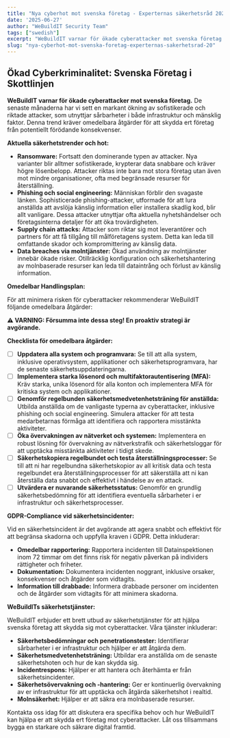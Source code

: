 ```yaml
---
title: "Nya cyberhot mot svenska företag - Experternas säkerhetsråd 2025"
date: '2025-06-27'
author: "WeBuildIT Security Team"
tags: ["swedish"]
excerpt: "WeBuildIT varnar för ökade cyberattacker mot svenska företag. De senaste månaderna har vi sett en markant ökning av ..."
slug: "nya-cyberhot-mot-svenska-foretag-experternas-sakerhetsrad-20"
---
```

## Ökad Cyberkriminalitet: Svenska Företag i Skottlinjen

**WeBuildIT varnar för ökade cyberattacker mot svenska företag.** De senaste månaderna har vi sett en markant ökning av sofistikerade och riktade attacker, som utnyttjar sårbarheter i både infrastruktur och mänsklig faktor.  Denna trend kräver omedelbara åtgärder för att skydda ert företag från potentiellt förödande konsekvenser.

**Aktuella säkerhetstrender och hot:**

* **Ransomware:** Fortsatt den dominerande typen av attacker.  Nya varianter blir alltmer sofistikerade, krypterar data snabbare och kräver högre lösenbelopp.  Attacker riktas inte bara mot stora företag utan även mot mindre organisationer, ofta med begränsade resurser för återställning.
* **Phishing och social engineering:**  Människan förblir den svagaste länken.  Sophisticerade phishing-attacker, utformade för att lura anställda att avslöja känslig information eller installera skadlig kod, blir allt vanligare.  Dessa attacker utnyttjar ofta aktuella nyhetshändelser och företagsinterna detaljer för att öka trovärdigheten.
* **Supply chain attacks:** Attacker som riktar sig mot leverantörer och partners för att få tillgång till målföretagens system.  Detta kan leda till omfattande skador och kompromittering av känslig data.
* **Data breaches via molntjänster:**  Ökad användning av molntjänster innebär ökade risker.  Otillräcklig konfiguration och säkerhetshantering av molnbaserade resurser kan leda till dataintrång och förlust av känslig information.


**Omedelbar Handlingsplan:**

För att minimera risken för cyberattacker rekommenderar WeBuildIT följande omedelbara åtgärder:

**⚠ VARNING:  Försumma inte dessa steg!  En proaktiv strategi är avgörande.**

**Checklista för omedelbara åtgärder:**

* [ ] **Uppdatera alla system och programvara:** Se till att alla system, inklusive operativsystem, applikationer och säkerhetsprogramvara, har de senaste säkerhetsuppdateringarna.
* [ ] **Implementera starka lösenord och multifaktorautentisering (MFA):**  Kräv starka, unika lösenord för alla konton och implementera MFA för kritiska system och applikationer.
* [ ] **Genomför regelbunden säkerhetsmedvetenhetsträning för anställda:**  Utbilda anställda om de vanligaste typerna av cyberattacker, inklusive phishing och social engineering.  Simulera attacker för att testa medarbetarnas förmåga att identifiera och rapportera misstänkta aktiviteter.
* [ ] **Öka övervakningen av nätverket och systemen:** Implementera en robust lösning för övervakning av nätverkstrafik och säkerhetsloggar för att upptäcka misstänkta aktiviteter i tidigt skede.
* [ ] **Säkerhetskopiera regelbundet och testa återställningsprocesser:**  Se till att ni har regelbundna säkerhetskopior av all kritisk data och testa regelbundet era återställningsprocesser för att säkerställa att ni kan återställa data snabbt och effektivt i händelse av en attack.
* [ ] **Utvärdera er nuvarande säkerhetsstatus:** Genomför en grundlig säkerhetsbedömning för att identifiera eventuella sårbarheter i er infrastruktur och säkerhetsprocesser.

**GDPR-Compliance vid säkerhetsincidenter:**

Vid en säkerhetsincident är det avgörande att agera snabbt och effektivt för att begränsa skadorna och uppfylla kraven i GDPR.  Detta inkluderar:

* **Omedelbar rapportering:** Rapportera incidenten till Datainspektionen inom 72 timmar om det finns risk för negativ påverkan på individers rättigheter och friheter.
* **Dokumentation:**  Dokumentera incidenten noggrant, inklusive orsaker, konsekvenser och åtgärder som vidtagits.
* **Information till drabbade:** Informera drabbade personer om incidenten och de åtgärder som vidtagits för att minimera skadorna.

**WeBuildITs säkerhetstjänster:**

WeBuildIT erbjuder ett brett utbud av säkerhetstjänster för att hjälpa svenska företag att skydda sig mot cyberattacker.  Våra tjänster inkluderar:

* **Säkerhetsbedömningar och penetrationstester:** Identifierar sårbarheter i er infrastruktur och hjälper er att åtgärda dem.
* **Säkerhetsmedvetenhetsträning:** Utbildar era anställda om de senaste säkerhetshoten och hur de kan skydda sig.
* **Incidentrespons:**  Hjälper er att hantera och återhämta er från säkerhetsincidenter.
* **Säkerhetsövervakning och -hantering:**  Ger er kontinuerlig övervakning av er infrastruktur för att upptäcka och åtgärda säkerhetshot i realtid.
* **Molnsäkerhet:** Hjälper er att säkra era molnbaserade resurser.


Kontakta oss idag för att diskutera era specifika behov och hur WeBuildIT kan hjälpa er att skydda ert företag mot cyberattacker.  Låt oss tillsammans bygga en starkare och säkrare digital framtid.
